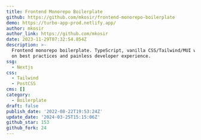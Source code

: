 ```yaml
---
title: Frontend Monorepo Boilerplate
github: https://github.com/mkosir/frontend-monorepo-boilerplate
demo: https://turbo-app-prod.netlify.app/
author: mkosir
author_link: https://github.com/mkosir
date: 2023-11-29T07:32:54.854Z
description: >-
  Frontend monorepo boilerplate. TypeScript, vanilla CSS/Tailwind/MUI with focus
  on best practices and painless developer experience.
ssg:
  - Nextjs
css:
  - Tailwind
  - PostCSS
cms: []
category:
  - Boilerplate
draft: false
publish_date: '2022-08-22T19:53:24Z'
update_date: '2024-03-25T15:15:06Z'
github_star: 153
github_fork: 24
---
```

